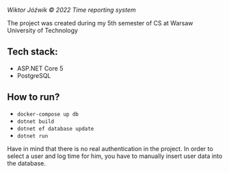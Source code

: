 *Wiktor Jóźwik &copy; 2022 Time reporting system*

The project was created during my 5th semester of CS at Warsaw University of Technology
## Tech stack:
- ASP.NET Core 5
- PostgreSQL

## How to run?
- `docker-compose up db`
- `dotnet build`
- `dotnet ef database update`
- `dotnet run`


Have in mind that there is no real authentication in the project. In order to select a user and log time for him, you have to manually insert user data into the database.